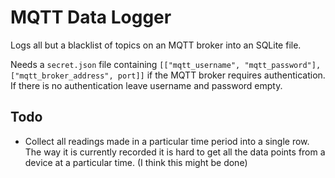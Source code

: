 # MQTT Data Logger

Logs all but a blacklist of topics on an MQTT broker into an SQLite file.

Needs a `secret.json` file containing `[["mqtt_username", "mqtt_password"], ["mqtt_broker_address", port]]`
if the MQTT broker requires authentication.
If there is no authentication leave username and password empty.


## Todo
- Collect all readings made in a particular time period into a single row. The way it is currently recorded it is hard to get all the data points from a device at a particular time. (I think this might be done)
